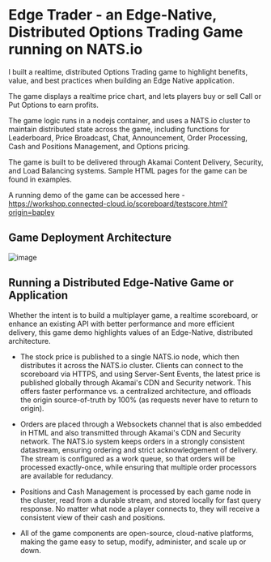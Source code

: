 # Edge Trader - an Edge-Native, Distributed Options Trading Game running on NATS.io

I built a realtime, distributed Options Trading game to highlight benefits, value, and best practices when building an Edge Native application.

The game displays a realtime price chart, and lets players buy or sell Call or Put Options to earn profits.

The game logic runs in a nodejs container, and uses a NATS.io cluster to maintain distributed state across the game, including functions for Leaderboard, Price Broadcast, Chat, Announcement, Order Processing, Cash and Positions Management, and Options pricing.

The game is built to be delivered through Akamai Content Delivery, Security, and Load Balancing systems. Sample HTML pages for the game can be found in examples. 

A running demo of the game can be accessed here - https://workshop.connected-cloud.io/scoreboard/testscore.html?origin=bapley

## Game Deployment Architecture
![image](https://github.com/user-attachments/assets/4a2f0dce-b4e5-4e93-a9d5-79b26237a7ea)

## Running a Distributed Edge-Native Game or Application 

Whether the intent is to build a multiplayer game, a realtime scoreboard, or enhance an existing API with better performance and more efficient delivery, this game demo highlights values of an Edge-Native, distributed architecture. 

* The stock price is published to a single NATS.io node, which then distributes it across the NATS.io cluster. Clients can connect to the scoreboard via HTTPS, and using Server-Sent Events, the latest price is published globally through Akamai's CDN and Security network. This offers faster performance vs. a centralized architecture, and offloads the origin source-of-truth by 100% (as requests never have to return to origin).

* Orders are placed through a Websockets channel that is also embedded in HTML and also transmitted through Akamai's CDN and Security network. The NATS.io system keeps orders in a strongly consistent datastream, ensuring ordering and strict acknowledgement of delivery. The stream is configured as a work queue, so that orders will be processed exactly-once, while ensuring that multiple order processors are available for redudancy.

* Positions and Cash Management is processed by each game node in the cluster, read from a durable stream, and stored locally for fast query response. No matter what node a player connects to, they will receive a consistent view of their cash and positions.

* All of the game components are open-source, cloud-native platforms, making the game easy to setup, modify, administer, and scale up or down.
